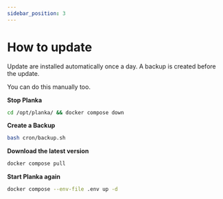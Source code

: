 ```yaml
---
sidebar_position: 3
---
```


# How to update
Update are installed automatically once a day.
A backup is created before the update.


You can do this manually too.

**Stop Planka**
```bash
cd /opt/planka/ && docker compose down
```

**Create a Backup**
```bash
bash cron/backup.sh
```

**Download the latest version**
```bash
docker compose pull
```

**Start Planka again**
```bash
docker compose --env-file .env up -d
```